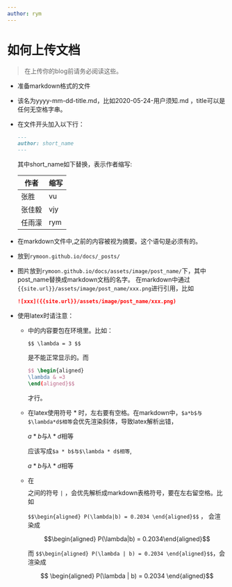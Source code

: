 ```yaml
---
author: rym
---
```


# 如何上传文档

> 在上传你的blog前请务必阅读这些。
<!-- more -->

* 准备markdown格式的文件
* 该名为yyyy-mm-dd-title.md，比如2020-05-24-用户须知.md  ，title可以是任何无空格字串。
* 在文件开头加入以下行：
  ````md
  ---
  author: short_name
  ---
  ````
  其中short_name如下替换，表示作者缩写:
  
  |作者|缩写|
  |----|----|
  |张胜|vu|
  |张佳毅|vjy|
  |任雨濛|rym|
  
* 在markdown文件中,<!-- more -->之前的内容被视为摘要。这个语句是必须有的。
* 放到`rymoon.github.io/docs/_posts/`
* 图片放到`rymoon.github.io/docs/assets/image/post_name/`下，其中 post_name替换成markdown文档的名字。
  在markdown中通过`{{site.url}}/assets/image/post_name/xxx.png`进行引用，比如
  ````markdown
  ![xxx]({{site.url}}/assets/image/post_name/xxx.png)
  ````
* 使用latex时请注意：
  * $$ $$ 中的内容要包在环境里。比如：
  
    `$$ \lambda = 3 $$`
    
    是不能正常显示的。而
    
    ````latex
    $$ \begin{aligned}
    \lambda & =3 
    \end(aligned}$$
    ````
    
    才行。
  * 在latex使用符号 * 时，左右要有空格。在markdown中，`$a*b$与$\lambda*d$相等`会优先渲染斜体，导致latex解析出错，
  
    $a*b$与$\lambda*d$相等

    应该写成`$a * b$与$\lambda * d$相等`,

    $a * b$与$\lambda * d$相等
  * 在 $$ $$ 之间的符号 `|` ，会优先解析成markdown表格符号，要在左右留空格。比如
    
    `$$\begin{aligned} P(\lambda|b) = 0.2034 \end{aligned}$$` ， 会渲染成
    
    $$\begin{aligned} P(\lambda|b) = 0.2034\end{aligned}$$
    
    而 `$$\begin{aligned} P(\lambda | b) = 0.2034 \end{aligned}$$`，会渲染成
    
    $$ \begin{aligned} P(\lambda | b) = 0.2034 \end{aligned}$$
    
